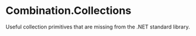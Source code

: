 # Combination.Collections

Useful collection primitives that are missing from the .NET standard library.
